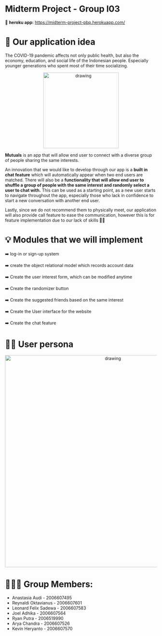# Midterm Project - Group I03 

🔗 **heroku app:** https://midterm-project-pbp.herokuapp.com/

# 📱 Our application idea
The COVID-19 pandemic affects not only public health, but also the economy, education, and social life of the Indonesian people. Especially younger generations who spent most of their time socializing. 


<p align="center">
<img src="https://i.imgur.com/NFvUxkw.png" alt="drawing" width="250"/>
</p>

**Mutuals** is an app that will allow end user to connect with a diverse group of people sharing the same interests. 

An innovation that we would like to develop through our app is a **built in chat feature** which will automatically appear when two end users are matched. 
There will also be a **functionality that will allow end user to shuffle a group of people with the same interest and randomly select a user to chat with.** This can be used as a starting point, as a new user starts to navigate throughout the app, especially those who lack in confidence to start a new conversation with another end user. 

Lastly, since we do not recommend them to physically meet, our application will also provide call feature to ease the communication, however this is for feature implementation due to our lack of skills 👋🏼

# 💡 Modules that we will implement
➡️ log-in or sign-up system

➡️ create the object relational model which records account data 

➡️ Create the user interest form, which can be modified anytime 

➡️ Create the randomizer button

➡️ Create the suggested friends based on the same interest 

➡️ Create the User interface for the website 

➡️ Create the chat feature 

# 🧑🏻 User persona
<p align="center">
<img src="https://i.imgur.com/Ma6iRjk.png" alt="drawing" width="700"/>
</p>

# 👩🏻‍💻 Group Members: 
- Anastasia Audi - 2006607495
- Reynaldi Oktavianus - 2006607601 
- Leonard Felix Sadewa - 2006607583 
- Joel Adhika - 2006607564 
- Ryan Putra - 2006519990 
- Arya Chandra - 2006607526
- Kevin Heryanto - 2006607570
